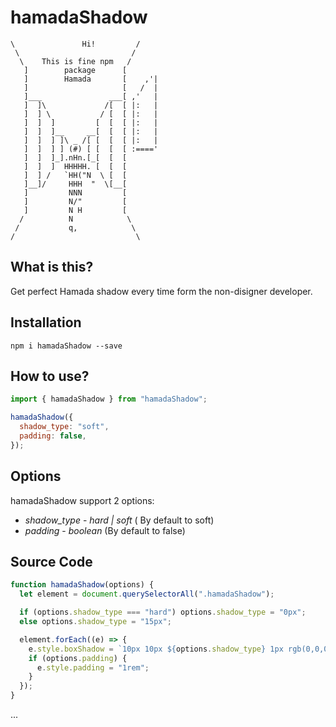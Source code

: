 #              hamadaShadow
    \               Hi!         /
     \                         /
      \    This is fine npm   /
       ]        package      [
       ]        Hamada       [    ,'|
       ]                     [   /  |
       ]___               ___[ ,'   |
       ]  ]\             /[  [ |:   |
       ]  ] \           / [  [ |:   |
       ]  ]  ]         [  [  [ |:   |
       ]  ]  ]__     __[  [  [ |:   |
       ]  ]  ] ]\ _ /[ [  [  [ |:   |
       ]  ]  ] ] (#) [ [  [  [ :===='
       ]  ]  ]_].nHn.[_[  [  [
       ]  ]  ]  HHHHH. [  [  [
       ]  ] /   `HH("N  \ [  [
       ]__]/     HHH  "  \[__[
       ]         NNN         [
       ]         N/"         [
       ]         N H         [
      /          N            \
     /           q,            \
    /                           \

## What is this?

Get perfect Hamada shadow every time form the non-disigner developer.

## Installation

`npm i hamadaShadow --save`

## How to use?

```javascript
import { hamadaShadow } from "hamadaShadow";

hamadaShadow({
  shadow_type: "soft",
  padding: false,
});
```

## Options

hamadaShadow support 2 options:

- _shadow_type_ - _hard | soft_ ( By default to soft)
- _padding_ - _boolean_ (By default to false)

## Source Code

```javascript
function hamadaShadow(options) {
  let element = document.querySelectorAll(".hamadaShadow");

  if (options.shadow_type === "hard") options.shadow_type = "0px";
  else options.shadow_type = "15px";

  element.forEach((e) => {
    e.style.boxShadow = `10px 10px ${options.shadow_type} 1px rgb(0,0,0,0.12)`;
    if (options.padding) {
      e.style.padding = "1rem";
    }
  });
}
```
...
